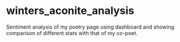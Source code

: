 # winters_aconite_analysis
Sentiment analysis of my poetry page using dashboard and showing comparison of different stats with that of my co-poet.

